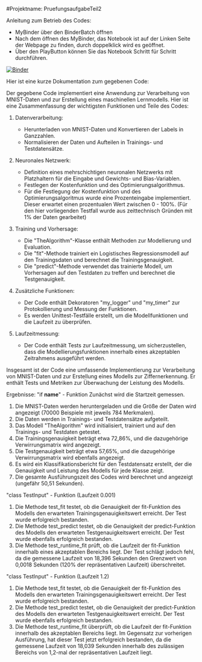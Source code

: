 #Projektname: PruefungsaufgabeTeil2

Anleitung zum Betrieb des Codes:
-  MyBinder über den BinderBatch öffnen
-  Nach dem öffnen des MyBinder, das Notebook ist auf der Linken Seite der Webpage zu finden, durch doppelklick wird es geöffnet.
-  Über den PlayButton können Sie das Notebook Schritt für Schritt durchführen.

[![Binder](https://mybinder.org/badge_logo.svg)](https://mybinder.org/v2/gh/Phips91/PruefungsaufgabeTeil2/HEAD)

Hier ist eine kurze Dokumentation zum gegebenen Code:

Der gegebene Code implementiert eine Anwendung zur Verarbeitung von MNIST-Daten und zur Erstellung eines maschinellen Lernmodells. Hier ist eine Zusammenfassung der wichtigsten Funktionen und Teile des Codes:

1. Datenverarbeitung:
   - Herunterladen von MNIST-Daten und Konvertieren der Labels in Ganzzahlen.
   - Normalisieren der Daten und Aufteilen in Trainings- und Testdatensätze.

2. Neuronales Netzwerk:
   - Definition eines mehrschichtigen neuronalen Netzwerks mit Platzhaltern für die Eingabe und Gewichts- und Bias-Variablen.
   - Festlegen der Kostenfunktion und des Optimierungsalgorithmus.
   - Für die Festlegung der Kostenfunktion und des Optimierungsalgoritmus wurde eine Prozenteingabe implementiert. Dieser erwartet einen prozentualen Wert zwischen 0 - 100%.
     (Für den hier vorliegenden Testfall wurde aus zeittechnisch Gründen mit 1% der Daten gearbeitet)

3. Training und Vorhersage:
   - Die "TheAlgorithm"-Klasse enthält Methoden zur Modellierung und Evaluation.
   - Die "fit"-Methode trainiert ein Logistisches Regressionsmodell auf den Trainingsdaten und berechnet die Trainingsgenauigkeit.
   - Die "predict"-Methode verwendet das trainierte Modell, um Vorhersagen auf den Testdaten zu treffen und berechnet die Testgenauigkeit.

4. Zusätzliche Funktionen:
   - Der Code enthält Dekoratoren "my_logger" und "my_timer" zur Protokollierung und Messung der Funktionen.
   - Es werden Unittest-Testfälle erstellt, um die Modellfunktionen und die Laufzeit zu überprüfen.

5. Laufzeitmessung:
   - Der Code enthält Tests zur Laufzeitmessung, um sicherzustellen, dass die Modellierungsfunktionen innerhalb eines akzeptablen Zeitrahmens ausgeführt werden.

Insgesamt ist der Code eine umfassende Implementierung zur Verarbeitung von MNIST-Daten und zur Erstellung eines Modells zur Ziffernerkennung. Er enthält Tests und Metriken zur Überwachung der Leistung des Modells.

Ergebnisse:
"if __name__" - Funktion
Zunächst wird die Startzeit gemessen.
1. Die MNIST-Daten werden heruntergeladen und die Größe der Daten wird angezeigt (70000 Beispiele mit jeweils 784 Merkmalen).
2. Die Daten werden in Trainings- und Testdatensätze aufgeteilt.
3. Das Modell "TheAlgorithm" wird initialisiert, trainiert und auf den Trainings- und Testdaten getestet.
4. Die Trainingsgenauigkeit beträgt etwa 72,86%, und die dazugehörige Verwirrungsmatrix wird angezeigt.
5. Die Testgenauigkeit beträgt etwa 57,65%, und die dazugehörige Verwirrungsmatrix wird ebenfalls angezeigt.
6. Es wird ein Klassifikationsbericht für den Testdatensatz erstellt, der die Genauigkeit und Leistung des Modells für jede Klasse zeigt.
7. Die gesamte Ausführungszeit des Codes wird berechnet und angezeigt (ungefähr 50,51 Sekunden).

"class TestInput" - Funktion (Laufzeit 0.001)
1. Die Methode test_fit testet, ob die Genauigkeit der fit-Funktion des Modells den erwarteten Trainingsgenauigkeitswert erreicht. Der Test wurde erfolgreich bestanden.
2. Die Methode test_predict testet, ob die Genauigkeit der predict-Funktion des Modells den erwarteten Testgenauigkeitswert erreicht. Der Test wurde ebenfalls erfolgreich bestanden.
3. Die Methode test_runtime_fit prüft, ob die Laufzeit der fit-Funktion innerhalb eines akzeptablen Bereichs liegt. Der Test schlägt jedoch fehl, da die gemessene Laufzeit von 18,396 Sekunden den Grenzwert von 0,0018 Sekunden (120% der repräsentativen Laufzeit) überschreitet.

"class TestInput" - Funktion (Laufzeit 1.2)
1. Die Methode test_fit testet, ob die Genauigkeit der fit-Funktion des Modells den erwarteten Trainingsgenauigkeitswert erreicht. Der Test wurde erfolgreich bestanden.
2. Die Methode test_predict testet, ob die Genauigkeit der predict-Funktion des Modells den erwarteten Testgenauigkeitswert erreicht. Der Test wurde ebenfalls erfolgreich bestanden.
3. Die Methode test_runtime_fit überprüft, ob die Laufzeit der fit-Funktion innerhalb des akzeptablen Bereichs liegt. Im Gegensatz zur vorherigen Ausführung, hat dieser Test jetzt erfolgreich bestanden, da die gemessene Laufzeit von 18,039 Sekunden innerhalb des zulässigen Bereichs von 1,2-mal der repräsentativen Laufzeit liegt.
